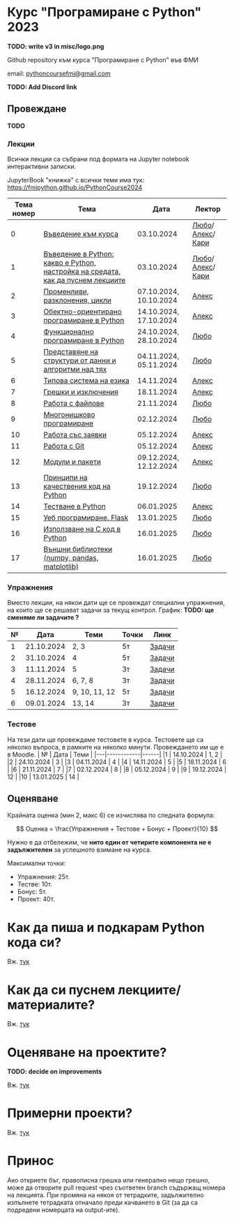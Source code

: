 # Курс "Програмиране с Python" 2023

**TODO: write v3 in misc/logo.png**

Github repository към курса "Програмиране с Python" във ФМИ

email: pythoncoursefmi@gmail.com

**TODO: Add Discord link**

## Провеждане
**TODO**

### Лекции

Всички лекции са събрани под формата на Jupyter notebook интерактивни записки. 

JupyterBook "книжка" с всички теми има тук: https://fmipython.github.io/PythonCourse2024


| Тема номер | Тема                                                      | Дата       | Лектор     |
| ---------- | --------------------------------------------------------- | ---------- | ---------- |
| 0 | [Въведение към курса](./00%20-%20Course%20intro/) | 03.10.2024 | [Любо](https://github.com/lyubolp)/[Алекс](https://github.com/yalishanda42)/[Кари](https://github.com/karinaghristova) |
| 1          | [Въведение в Python: какво е Python, настройка на средата, как да пуснем лекциите](./01%20-%20Intro%20to%20Python/) | 03.10.2024 | [Любо](https://github.com/lyubolp)/[Алекс](https://github.com/yalishanda42)/[Кари](https://github.com/karinaghristova) |
| 2          | [Променливи, разклонения, цикли](./02%20-%20Variables,%20types,%20control%20flow/) | 07.10.2024, 10.10.2024 | [Алекс](https://github.com/yalishanda42) |
| 3          | [Обектно-ориентирано програмиране в Python](./03%20-%20OOP/)                           | 14.10.2024, 17.10.2024 | [Алекс](https://github.com/yalishanda42) |
| 4          | [Функционално програмиране в Python](./04%20-%20Functional%20Programming/)             | 24.10.2024, 28.10.2024 | [Любо](https://github.com/lyubolp)  |
| 5          | [Представяне на структури от данни и алгоритми над тях](./05%20-%20Data%20Structures%20and%20Oddities/)     | 04.11.2024, 05.11.2024 | [Любо](https://github.com/lyubolp)       |
| 6          | [Типова система на езика](./06%20-%20Typing%20Hints/)                                   | 14.11.2024 | [Алекс](https://github.com/yalishanda42)      |
| 7          | [Грешки и изключения](./07%20-%20Exceptions%20Handling/) | 18.11.2024 | [Алекс](https://github.com/yalishanda42)      |
| 8          | [Работа с файлове](./08%20-%20Files/) | 21.11.2024 | [Любо](https://github.com/lyubolp)       |
| 9          | [Многонишково програмиране](./09%20-%20Multithreading/) | 02.12.2024 | [Любо](https://github.com/lyubolp)       |
| 10         | [Работа със заявки](./10%20-%20requests/) | 05.12.2024 | [Алекс](https://github.com/yalishanda42)      |
| 11         | [Работа с Git](./11%20-%20Git/)                                              | 05.12.2024 | [Алекс](https://github.com/yalishanda42)      |
| 12         | [Модули и пакети](./12%20-%20Modules/)                                           | 09.12.2024, 12.12.2024 | [Алекс](https://github.com/yalishanda42)      |
| 13         | [Принципи на качествения код на Python](./13%20-%20Clean%20code/)                     | 19.12.2024 | [Любо](https://github.com/lyubolp)       |
| 14         | [Тестване в Python](./14%20-%20Testing/)                                         | 06.01.2025 | [Алекс](https://github.com/yalishanda42)      |
| 15         | [Уеб програмиране. Flask](./15%20-%20Web%20programming/)                                   | 13.01.2025 | [Любо](https://github.com/lyubolp)       |
| 16         | [Използване на C код в Python](./16%20-%20Using%20C%20code%20in%20Python/)                              | 16.01.2025 | [Любо](https://github.com/lyubolp)       |
| 17         | [Външни библиотеки (numpy, pandas, matplotlib)](./17%20-%20numpy,%20pandas,%20matplotlib/)             | 16.01.2025 | [Любо](https://github.com/lyubolp)       |

###  Упражнения

Вместо лекции, на някои дати ще се провеждат специални упражнения, на които ще се решават задачи за текущ контрол. График: **TODO: ще сменяме ли задачите ?**

| № | Дата       | Теми           | Точки | Линк                                                                               |
|---|------------|----------------|-------|------------------------------------------------------------------------------------|
|1  | 21.10.2024 | 2, 3           | 5т    |[Задачи](https://github.com/fmipython/PythonCourse2024/blob/master/labs/lab01.ipynb)|
|2  | 31.10.2024 | 4              | 5т    |[Задачи](https://github.com/fmipython/PythonCourse2024/blob/master/labs/lab02.ipynb)|
|3  | 11.11.2024 | 5              | 3т    |[Задачи](https://github.com/fmipython/PythonCourse2024/blob/master/labs/lab03.md)|
|4  | 28.11.2024 | 6, 7, 8        | 3т    |[Задачи](https://github.com/fmipython/PythonCourse2024/blob/master/labs/lab04.ipynb)|
|5  | 16.12.2024 | 9, 10, 11, 12  | 5т    |[Задачи](https://github.com/fmipython/PythonCourse2024/tree/master/labs/lab05)|
|6  | 09.01.2024 | 13, 14         | 3т    |[Задачи](https://github.com/fmipython/PythonCourse2024/tree/master/labs/lab06.md)|

### Тестове
На тези дати ще провеждаме тестовете в курса. Тестовете ще са няколко въпроса, в рамките на няколко минути. Провеждането им ще е в Moodle.
| № | Дата       | Теми |
|---|------------|------|
|1  | 14.10.2024 | 1, 2 |
|2  | 24.10.2024 | 3    |
|3  | 04.11.2024 | 4    |
|4  | 14.11.2024 | 5    |
|5  | 18.11.2024 | 6    |
|6  | 21.11.2024 | 7    |
|7  | 02.12.2024 | 8    |
|8  | 05.12.2024 | 9    |
|9  | 19.12.2024 | 12   |
|10 | 13.01.2025 | 14   |


## Оценяване

Крайната оценка (мин 2, макс 6) се изчислява по следната формула:

$$ Оценка = \frac{Упражнения + Тестове + Бонус + Проект}{10} $$

Нужно е да отбележим, че **нито един от четирите компонента не е задължителен** за успешното взимане на курса.

Максимални точки:

* Упражнения: 25т.
* Тестве: 10т.
* Бонус: 5т.
* Проект: 40т.

# Как да пиша и подкарам Python кода си?

Вж. [тук](./01%20-%20Intro%20to%20Python/install-n-setup.md)

# Как да си пуснем лекциите/материалите?

Вж. [тук](./01%20-%20Intro%20to%20Python/notebooks.md)

# Оценяване на проектите?

**TODO: decide on improvements**

Вж. [тук](./projects.md)

# Примерни проекти?
Вж. [тук](./example_projects.md)

# Принос

Ако откриете бъг, правописна грешка или генерално нещо грешно, може да отворите pull request чрез съответен branch съдържащ номера на лекцията. При промяна на някоя от тетрадките, задължително изпълнете тетрадката отначало преди качването в Git (за да са подредени номерцата на output-ите).
